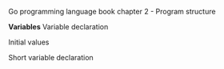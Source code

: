 Go programming language book chapter 2 - Program structure

**Variables**
Variable declaration

Initial values

Short variable declaration